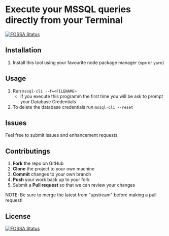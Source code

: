 # Execute your MSSQL queries directly from your Terminal
[![FOSSA Status](https://app.fossa.io/api/projects/git%2Bgithub.com%2Fgruselhaus%2Fmssql-cli.svg?type=shield)](https://app.fossa.io/projects/git%2Bgithub.com%2Fgruselhaus%2Fmssql-cli?ref=badge_shield)


## Installation

1. Install this tool using your favourite node package manager (`npm` or `yarn`)

## Usage

1. Run `mssql-cli --f=<FILENAME>`
   - If you execute this programm the first time you will be ask to prompt your Database Credentials
2. To delete the database credentials run `mssql-cli --reset`

## Issues

Feel free to submit issues and enhancement requests.

## Contributings

1. **Fork** the repo on GitHub
2. **Clone** the project to your own machine
3. **Commit** changes to your own branch
4. **Push** your work back up to your fork
5. Submit a **Pull request** so that we can review your changes

NOTE: Be sure to merge the latest from "upstream" before making a pull request!


## License
[![FOSSA Status](https://app.fossa.io/api/projects/git%2Bgithub.com%2Fgruselhaus%2Fmssql-cli.svg?type=large)](https://app.fossa.io/projects/git%2Bgithub.com%2Fgruselhaus%2Fmssql-cli?ref=badge_large)